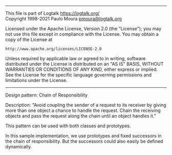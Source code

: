 ________________________________________________________________________

This file is part of Logtalk <https://logtalk.org/>  
Copyright 1998-2021 Paulo Moura <pmoura@logtalk.org>

Licensed under the Apache License, Version 2.0 (the "License");
you may not use this file except in compliance with the License.
You may obtain a copy of the License at

    http://www.apache.org/licenses/LICENSE-2.0

Unless required by applicable law or agreed to in writing, software
distributed under the License is distributed on an "AS IS" BASIS,
WITHOUT WARRANTIES OR CONDITIONS OF ANY KIND, either express or implied.
See the License for the specific language governing permissions and
limitations under the License.
________________________________________________________________________


Design pattern:
	Chain of Responsibility

Description:
	"Avoid coupling the sender of a request to its receiver by giving
	more than one object a chance to handle the request. Chain the
	receiving objects and pass the request along the chain until an
	object handles it."

This pattern can be used with both classes and prototypes.

In this sample implementation, we use prototypes and fixed successors
in the chain of responsibility. But the successors could also easily
be defined dynamically.
